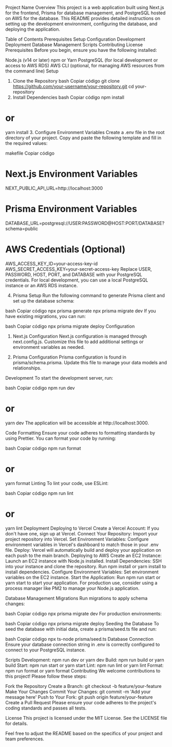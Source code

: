 Project Name
Overview
This project is a web application built using Next.js for the frontend, Prisma for database management, and PostgreSQL hosted on AWS for the database. This README provides detailed instructions on setting up the development environment, configuring the database, and deploying the application.

Table of Contents
Prerequisites
Setup
Configuration
Development
Deployment
Database Management
Scripts
Contributing
License
Prerequisites
Before you begin, ensure you have the following installed:

Node.js (v14 or later)
npm or Yarn
PostgreSQL (for local development or access to AWS RDS)
AWS CLI (optional, for managing AWS resources from the command line)
Setup
1. Clone the Repository
bash
Copiar código
git clone https://github.com/your-username/your-repository.git
cd your-repository
2. Install Dependencies
bash
Copiar código
npm install
# or
yarn install
3. Configure Environment Variables
Create a .env file in the root directory of your project. Copy and paste the following template and fill in the required values:

makefile
Copiar código
# Next.js Environment Variables
NEXT_PUBLIC_API_URL=http://localhost:3000

# Prisma Environment Variables
DATABASE_URL=postgresql://USER:PASSWORD@HOST:PORT/DATABASE?schema=public

# AWS Credentials (Optional)
AWS_ACCESS_KEY_ID=your-access-key-id
AWS_SECRET_ACCESS_KEY=your-secret-access-key
Replace USER, PASSWORD, HOST, PORT, and DATABASE with your PostgreSQL credentials. For local development, you can use a local PostgreSQL instance or an AWS RDS instance.

4. Prisma Setup
Run the following command to generate Prisma client and set up the database schema:

bash
Copiar código
npx prisma generate
npx prisma migrate dev
If you have existing migrations, you can run:

bash
Copiar código
npx prisma migrate deploy
Configuration
1. Next.js Configuration
Next.js configuration is managed through next.config.js. Customize this file to add additional settings or environment variables as needed.

2. Prisma Configuration
Prisma configuration is found in prisma/schema.prisma. Update this file to manage your data models and relationships.

Development
To start the development server, run:

bash
Copiar código
npm run dev
# or
yarn dev
The application will be accessible at http://localhost:3000.

Code Formatting
Ensure your code adheres to formatting standards by using Prettier. You can format your code by running:

bash
Copiar código
npm run format
# or
yarn format
Linting
To lint your code, use ESLint:

bash
Copiar código
npm run lint
# or
yarn lint
Deployment
Deploying to Vercel
Create a Vercel Account: If you don't have one, sign up at Vercel.
Connect Your Repository: Import your project repository into Vercel.
Set Environment Variables: Configure environment variables in Vercel's dashboard to match those in your .env file.
Deploy: Vercel will automatically build and deploy your application on each push to the main branch.
Deploying to AWS
Create an EC2 Instance: Launch an EC2 instance with Node.js installed.
Install Dependencies: SSH into your instance and clone the repository. Run npm install or yarn install to install dependencies.
Configure Environment Variables: Set environment variables on the EC2 instance.
Start the Application: Run npm run start or yarn start to start your application.
For production use, consider using a process manager like PM2 to manage your Node.js application.

Database Management
Migrations
Run migrations to apply schema changes:

bash
Copiar código
npx prisma migrate dev
For production environments:

bash
Copiar código
npx prisma migrate deploy
Seeding the Database
To seed the database with initial data, create a prisma/seed.ts file and run:

bash
Copiar código
npx ts-node prisma/seed.ts
Database Connection
Ensure your database connection string in .env is correctly configured to connect to your PostgreSQL instance.

Scripts
Development: npm run dev or yarn dev
Build: npm run build or yarn build
Start: npm run start or yarn start
Lint: npm run lint or yarn lint
Format: npm run format or yarn format
Contributing
We welcome contributions to this project! Please follow these steps:

Fork the Repository
Create a Branch: git checkout -b feature/your-feature
Make Your Changes
Commit Your Changes: git commit -m 'Add your message here'
Push to Your Fork: git push origin feature/your-feature
Create a Pull Request
Please ensure your code adheres to the project's coding standards and passes all tests.

License
This project is licensed under the MIT License. See the LICENSE file for details.

Feel free to adjust the README based on the specifics of your project and team preferences.

<!-- This is a [Next.js](https://nextjs.org/) project bootstrapped with [`create-next-app`](https://github.com/vercel/next.js/tree/canary/packages/create-next-app).

## Getting Started



First, run the development server:

```bash
# 1
npm install
# 2 - for this command you will need the .env with the DATABASE_URL
npx prisma db pull
# 3
npx prisma generate
# 4
npm run seed
```

Run the development server:

```bash
npm run dev
# or
yarn dev
# or
pnpm dev
# or
bun dev
```

Open [http://localhost:3000](http://localhost:3000) with your browser to see the result.


This project uses [`next/font`](https://nextjs.org/docs/basic-features/font-optimization) to automatically optimize and load Inter, a custom Google Font.

## Learn More

To learn more about Next.js, take a look at the following resources:

- [Next.js Documentation](https://nextjs.org/docs) - learn about Next.js features and API.
- [Learn Next.js](https://nextjs.org/learn) - an interactive Next.js tutorial.

You can check out [the Next.js GitHub repository](https://github.com/vercel/next.js/) - your feedback and contributions are welcome!

To learn more about Prisma, take a look at the following resources:
- [Prisma Documentation](https://www.prisma.io/docs/getting-started) - learn about Prisma.io features
- [Prisma Quickstart](https://www.prisma.io/docs/getting-started/quickstart)

## Deploy on Vercel

The easiest way to deploy your Next.js app is to use the [Vercel Platform](https://vercel.com/new?utm_medium=default-template&filter=next.js&utm_source=create-next-app&utm_campaign=create-next-app-readme) from the creators of Next.js.

Check out our [Next.js deployment documentation](https://nextjs.org/docs/deployment) for more details. -->
